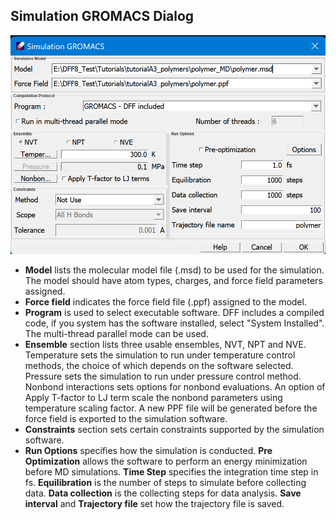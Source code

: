## Simulation GROMACS Dialog

![alt text](image-4.png)

- **Model** lists the molecular model file (.msd) to be used for the simulation. The model should have atom types, charges, and force field parameters assigned. 
- **Force field** indicates the force field file (.ppf) assigned to the model. 
- **Program** is used to select executable software. DFF includes a compiled code, if you system has the software installed, select "System Installed". The multi-thread parallel mode can be used.
- **Ensemble** section lists three usable ensembles, NVT, NPT and NVE. Temperature sets the simulation to run under temperature control methods, the choice of which depends on the software selected. Pressure sets the simulation to run under pressure control method. Nonbond interactions sets options for nonbond evaluations. An option of Apply T-factor to LJ term scale the nonbond parameters using temperature scaling factor. A new PPF file will be generated before the force field is exported to the simulation software. 
- **Constraints** section sets certain constraints supported by the simulation software. 
- **Run Options** specifies how the simulation is conducted. **Pre Optimization** allows the software to perform an energy minimization before MD simulations. **Time Step** specifies the integration time step in fs. **Equilibration** is the number of steps to simulate before collecting data. **Data collection** is the collecting steps for data analysis. **Save interval** and **Trajectory file** set how the trajectory file is saved. 
